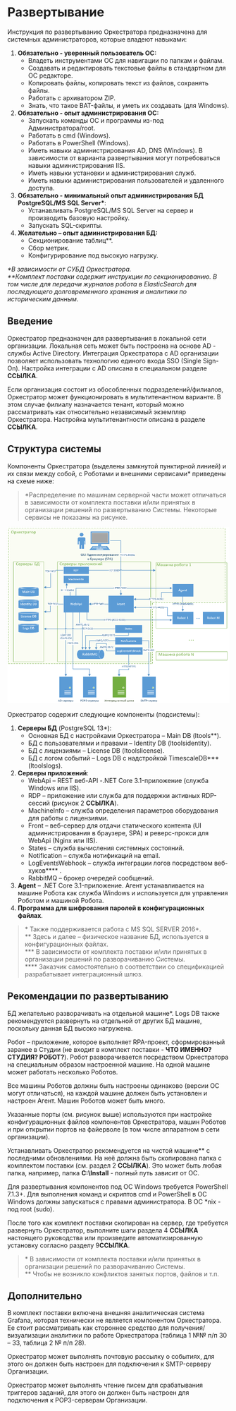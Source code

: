 # Развертывание 
Инструкция по развертыванию Оркестратора предназначена для системных администраторов, которые владеют навыками:

1.	**Обязательно - уверенный пользователь ОС:**
    *	Владеть инструментами ОС для навигации по папкам и файлам.
    * Создавать и редактировать текстовые файлы в стандартном для ОС редакторе.
    * Копировать файлы, копировать текст из файлов, сохранять файлы. 
    * Работать с архиватором ZIP.
    * Знать, что такое BAT-файлы, и уметь их создавать (для Windows).
2.	**Обязательно - опыт администрирования ОС:**
    * Запускать команды ОС и программы из-под Администратора/root.
    * Работать в cmd (Windows).
    * Работать в PowerShell (Windows).
    * Иметь навыки администрирования AD, DNS (Windows). В зависимости от варианта развертывания могут потребоваться навыки администрирования IIS.
    * Иметь навыки установки и администрирования служб.
    * Иметь навыки администрирования пользователей и удаленного доступа.
3.	**Обязательно - минимальный опыт администрирования БД PostgreSQL/MS SQL Server\***:
    * Устанавливать PostgreSQL/MS SQL Server на сервер и производить базовую настройку.
    * Запускать SQL-скрипты. 
4. **Желательно – опыт администрирования БД:**
    * Секционирование таблиц**. 
    * Сбор метрик.
    * Конфигурирование под высокую нагрузку.

*\*В зависимости от СУБД Оркестратора.*\
*\*\*Комплект поставки содержит инструкции по секционированию. В том числе для передачи журналов робота в ElasticSearch для последующего долговременного хранения и аналитики по историческим данным.*

## Введение

Оркестратор предназначен для развертывания в локальной сети организации. Локальная сеть может быть построена на основе AD - службы Active Directory. Интеграция Оркестратора с AD организации позволяет использовать технологию единого входа SSO (Single Sign-On). Настройка интеграции с AD описана в специальном разделе **ССЫЛКА**. 

Если организация состоит из обособленных подразделений/филиалов, Оркестратор может функционировать в мультитенантном варианте. В этом случае филиалу назначается тенант, который можно рассматривать как относительно независимый экземпляр Оркестратора. Настройка мультитенантности описана в разделе **ССЫЛКА**.

## Структура системы

Компоненты Оркестратора (выделены замкнутой пунктирной линией) и их связи между собой, с Роботами и внешними сервисами\* приведены на схеме ниже: 

> \*Распределение по машинам серверной части может отличаться в зависимости от комплекта поставки и/или принятых в организации решений по развертыванию Системы. Некоторые сервисы не показаны на рисунке.

![](<../../.gitbook/assets/1. Компоненты Орка.png>)

Оркестратор содержит следующие компоненты (подсистемы):

1.	**Серверы БД** (PostgreSQL 13\*):
    * Основная БД с настройками Оркестратора – Main DB (ltools\**).
    * БД с пользователями и правами – Identity DB (ltoolsidentity).
    * БД с лицензиями – License DB (ltoolslicense).
    * БД с логом событий – Logs DB с надстройкой TimescaleDB\*** (ltoolslogs).
2. **Серверы приложений**:
    * WebApi – REST веб-API -.NET Core 3.1-приложение (служба Windows или IIS).
    * RDP – приложение или служба для поддержки активных RDP-сессий (рисунок 2 **ССЫЛКА**).
    * MachineInfo – служба определения параметров оборудования для работы с лицензиями.
    * Front – веб-сервер для отдачи статического контента (UI администрирования в браузере, SPA) и реверс-прокси для WebApi (Nginx или IIS).
    * States – служба вычисления системных состояний.
    * Notification – служба нотификаций на email.
    * LogEventsWebhook – служба интеграции логов посредством веб-хуков\*\*\*\* .
    * RabbitMQ – брокер очередей сообщений.
3. **Agent** – .NET Core 3.1-приложение. Агент устанавливается на машине Робота как служба Windows и используется для управления Роботом и машиной Робота.
4. **Программа для шифрования паролей в конфигурационных файлах**.

> \* Также поддерживается работа с MS SQL SERVER 2016+.\
>  \** Здесь и далее – физическое название БД, используется в конфигурационных файлах.\
>  \*** В зависимости от комплекта поставки и/или принятых в организации решений по разворачиванию Системы.\
>  \**** Заказчик самостоятельно в соответствии со спецификацией разрабатывает интеграционный шлюз.

## Рекомендации по развертыванию

БД желательно разворачивать на отдельной машине\*. Logs DB также рекомендуется развернуть на отдельной от других БД машине, поскольку данная БД высоко нагружена. 

Робот – приложение, которое  выполняет RPA-проект, сформированный заранее в Студии (не входит в комплект поставки - **ЧТО ИМЕННО? СТУДИЯ? РОБОТ?**). Робот разворачивается посредством Оркестратора на специальным образом настроенной машине. На одной машине может работать несколько Роботов. 

Все машины Роботов должны быть настроены одинаково (версии ОС могут отличаться), на каждой машине должен быть установлен и настроен Aгент. Машин Роботов может быть много.

Указанные порты (см. рисунок выше) используются при настройке конфигурационных файлов компонентов Оркестратора, машин Роботов и при открытии портов на файерволе (в том числе аппаратном в сети организации).

Устанавливать Оркестратор рекомендуется на чистой машине\** с последними обновлениями. На неё должна быть скопирована папка с комплектом поставки (см. раздел 2 **ССЫЛКА**). Это может быть любая папка, например, папка **C:\Install** - полный путь зависит от ОС.

Для развертывания компонентов под OC Windows требуется PowerShell 7.1.3+. Для выполнения команд и скриптов cmd и PowerShell в ОС Windows должны запускаться с правами администратора. В OC \*nix - под root (sudo).

После того как комплект поставки скопирован на сервер, где требуется развернуть Оркестратор, выполните шаги раздела 4 **ССЫЛКА** настоящего руководства или произведите автоматизированную установку согласно разделу 9**ССЫЛКА**.

> \* В зависимости от комплекта поставки и/или принятых в организации решений по разворачиванию Системы.\
> \** Чтобы не возникло конфликтов занятых портов, файлов и т.п.

## Дополнительно

В комплект поставки включена внешняя аналитическая система Grafana, которая технически не является компонентом Оркестратора. Ее стоит рассматривать как стороннее средство для получения/визуализации аналитики по работе Оркестратора (таблица 1 №№ п/п 30 – 33, таблица 2 № п/п 28).

Оркестратор может выполнять почтовую рассылку о событиях, для этого он должен быть настроен для подключения к SMTP-серверу Организации.

Оркестратор может выполнять чтение писем для срабатывания триггеров заданий, для этого он должен быть настроен для подключения к POP3-серверам Организации.


